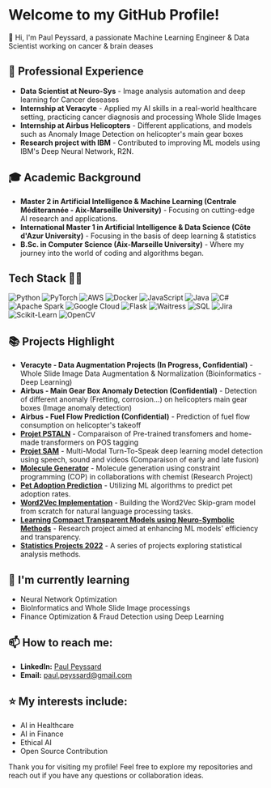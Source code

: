 # Welcome to my GitHub Profile!

👋 Hi, I'm Paul Peyssard, a passionate Machine Learning Engineer & Data Scientist working on cancer & brain deases 


## 💼 Professional Experience
- **Data Scientist at Neuro-Sys** - Image analysis automation and deep learning for Cancer deseases
- **Internship at Veracyte** - Applied my AI skills in a real-world healthcare setting, practicing cancer diagnosis and processing Whole Slide Images
- **Internship at Airbus Helicopters** - Different applications, and models such as Anomaly Image Detection on helicopter's main gear boxes
- **Research project with IBM** - Contributed to improving ML models using IBM's Deep Neural Network, R2N.

## 🎓 Academic Background
- **Master 2 in Artificial Intelligence & Machine Learning (Centrale Méditerannée - Aix-Marseille University)** - Focusing on cutting-edge AI research and applications.
- **International Master 1 in Artificial Intelligence & Data Science (Côte d'Azur University)** - Focusing in the basis of deep learning & statistics
- **B.Sc. in Computer Science (Aix-Marseille University)** - Where my journey into the world of coding and algorithms began.

## Tech Stack 👩‍💻
![Python](https://img.shields.io/badge/python-3670A0?style=for-the-badge&logo=python&logoColor=ffdd54)
![PyTorch](https://img.shields.io/badge/pytorch-%23EE4C2C.svg?style=for-the-badge&logo=pytorch&logoColor=white)
![AWS](https://img.shields.io/badge/AWS-%23FF9900.svg?style=for-the-badge&logo=amazonaws&logoColor=white)
![Docker](https://img.shields.io/badge/docker-2496ED?style=for-the-badge&logo=docker&logoColor=white)
![JavaScript](https://img.shields.io/badge/javascript-%23323330.svg?style=for-the-badge&logo=javascript&logoColor=%23F7DF1E)
![Java](https://img.shields.io/badge/java-%23ED8B00.svg?style=for-the-badge&logo=openjdk&logoColor=white)
![C#](https://img.shields.io/badge/C%23-239120?style=for-the-badge&logo=csharp&logoColor=white)
![Apache Spark](https://img.shields.io/badge/apache%20spark-%23E25A1C.svg?style=for-the-badge&logo=apachespark&logoColor=white)
![Google Cloud](https://img.shields.io/badge/Google%20Cloud-%234285F4.svg?style=for-the-badge&logo=googlecloud&logoColor=white)
![Flask](https://img.shields.io/badge/flask-%23000.svg?style=for-the-badge&logo=flask&logoColor=white)
![Waitress](https://img.shields.io/badge/waitress-%23FF9900.svg?style=for-the-badge&logo=waitress&logoColor=white)
![SQL](https://img.shields.io/badge/SQL-%23007396.svg?style=for-the-badge&logo=sqlite&logoColor=white)
![Jira](https://img.shields.io/badge/Jira-%230052CC.svg?style=for-the-badge&logo=jira&logoColor=white)
![Scikit-Learn](https://img.shields.io/badge/scikit--learn-%23F7931E.svg?style=for-the-badge&logo=scikit-learn&logoColor=white)
![OpenCV](https://img.shields.io/badge/opencv-%235C3EE8.svg?style=for-the-badge&logo=opencv&logoColor=white)


## 📚 Projects Highlight

- **Veracyte - Data Augmentation Projects (In Progress, Confidential)** - Whole Slide Image Data Augmentation & Normalization (Bioinformatics - Deep Learning)
- **Airbus - Main Gear Box Anomaly Detection (Confidential)** - Detection of different anomaly (Fretting, corrosion...) on helicopters main gear boxes (Image anomaly detection)
- **Airbus - Fuel Flow Prediction (Confidential)** - Prediction of fuel flow consumption on helicopter's takeoff
- **[Projet PSTALN](https://github.com/Paulpey13/Projet_PSTALN)** - Comparaison of Pre-trained transfomers and home-made transformers on POS tagging
- **[Projet SAM](https://github.com/Paulpey13/Projet_SAM)** - Multi-Modal Turn-To-Speak deep learning model detection using speech, sound and videos (Comparaison of early and late fusion)
- **[Molecule Generator](https://github.com/Paulpey13/chemical_molecule_generation)** - Molecule generation using constraint programming (COP) in collaborations with chemist (Research Project)
- **[Pet Adoption Prediction](https://github.com/Paulpey13/Pet-adoption-prediction---Machine-Learning)** - Utilizing ML algorithms to predict pet adoption rates.
- **[Word2Vec Implementation](https://github.com/Paulpey13/W2V-from-scratch)** - Building the Word2Vec Skip-gram model from scratch for natural language processing tasks.
- **[Learning Compact Transparent Models using Neuro-Symbolic Methods](https://github.com/Paulpey13/Learning-Compact-Transparent-Models-using-Neuro-Symbolic-Methods)** - Research project aimed at enhancing ML models' efficiency and transparency.
- **[Statistics Projects 2022](https://github.com/Paulpey13/Statistics-Projects_2022)** - A series of projects exploring statistical analysis methods.


## 🌱 I'm currently learning
- Neural Network Optimization
- BioInformatics and Whole Slide Image processings
- Finance Optimization & Fraud Detection using Deep Learning

## 📫 How to reach me:
- **LinkedIn:** [Paul Peyssard]([https://www.linkedin.com/in/paul-peyssard-a7b460229](https://www.linkedin.com/in/paul-peyssard-machine-leanring-engineer/))
- **Email:** paul.peyssard@gmail.com

## ⭐ My interests include:
- AI in Healthcare
- AI in Finance
- Ethical AI
- Open Source Contribution
  

Thank you for visiting my profile! Feel free to explore my repositories and reach out if you have any questions or collaboration ideas.

